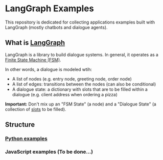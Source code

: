 # LangGraph Examples

This repository is dedicated for collecting applications examples built with LangGraph (mostly chatbots and dialogue agents).

## What is [LangGraph](https://langchain-ai.github.io/langgraph/)

LangGraph is a library to build dialogue systems. In general, it operates as a [Finite State Machine (FSM)](https://link.springer.com/chapter/10.1007/978-3-319-62533-1_4#Sec1).

In other words, a dialogue is modeled wtih:
* A list of nodes (e.g. entry node, greeting node, order node)
* A list of edges: transitions between the nodes (can also be conditional)
* A dialogue state: a dictionary with slots that are to be filled within a dialogue (e.g. client address when ordering a pizza)

**Important:** Don't mix up an "FSM State" (a node) and a "Dialogue State" (a collection of [slots](https://paperswithcode.com/task/slot-filling/latest#:~:text=The%20goal%20of,the%20target%20entity.) to be filled).

## Structure

### [Python examples](https://github.com/WSE-research/langgraph-examples/tree/main/python_examples)

### JavaScript examples (To be done...)


